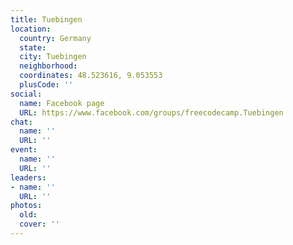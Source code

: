 ```yaml
---
title: Tuebingen
location:
  country: Germany
  state: 
  city: Tuebingen
  neighborhood: 
  coordinates: 48.523616, 9.053553
  plusCode: ''
social:
  name: Facebook page
  URL: https://www.facebook.com/groups/freecodecamp.Tuebingen
chat:
  name: ''
  URL: ''
event:
  name: ''
  URL: ''
leaders:
- name: ''
  URL: ''
photos:
  old: 
  cover: ''
---
```

